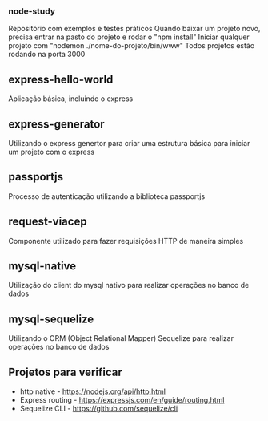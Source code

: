### node-study
Repositório com exemplos e testes práticos
Quando baixar um projeto novo, precisa entrar na pasto do projeto e rodar o "npm install"
Iniciar qualquer projeto com "nodemon ./nome-do-projeto/bin/www"
Todos projetos estão rodando na porta 3000

## express-hello-world
Aplicação básica, incluindo o express

## express-generator
Utilizando o express genertor para criar uma estrutura básica para iniciar um projeto com o express

## passportjs
Processo de autenticação utilizando a biblioteca passportjs

## request-viacep
Componente utilizado para fazer requisições HTTP de maneira simples

## mysql-native
Utilização do client do mysql nativo para realizar operações no banco de dados

## mysql-sequelize
Utilizando o ORM (Object Relational Mapper) Sequelize para realizar operações no banco de dados

## Projetos para verificar
- http native - https://nodejs.org/api/http.html
- Express routing - https://expressjs.com/en/guide/routing.html
- Sequelize CLI - https://github.com/sequelize/cli
